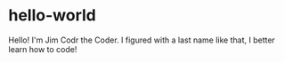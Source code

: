 # hello-world

Hello! I'm Jim Codr the Coder. I figured with a last name like that, I better learn how to code!
